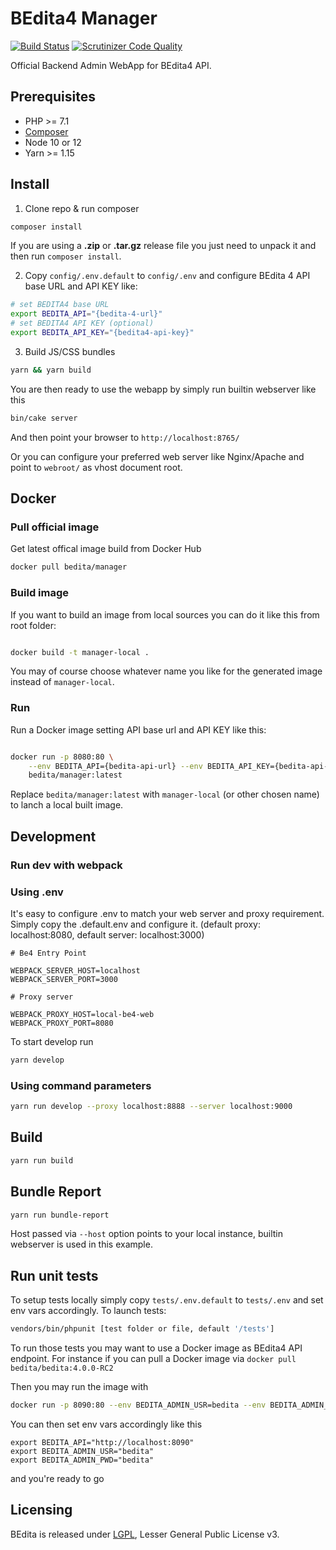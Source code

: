 # BEdita4 Manager

[![Build Status](https://travis-ci.org/bedita/manager.svg)](https://travis-ci.org/bedita/manager)
[![Scrutinizer Code Quality](https://scrutinizer-ci.com/g/bedita/manager/badges/quality-score.png)](https://scrutinizer-ci.com/g/bedita/manager/)
<!-- [![Code Coverage](https://codecov.io/gh/bedita/manager/branch/master/graph/badge.svg)](https://codecov.io/gh/bedita/bedita/branch/master) -->

Official Backend Admin WebApp for BEdita4 API.

## Prerequisites

* PHP >= 7.1
* [Composer](https://getcomposer.org/doc/00-intro.md#installation-linux-unix-osx)
* Node 10 or 12
* Yarn >= 1.15

## Install

1. Clone repo & run composer

```bash
composer install
```

If you are using a **.zip** or **.tar.gz** release file you just need to unpack it and then run ``composer install``.

2. Copy `config/.env.default` to `config/.env` and configure BEdita 4 API base URL and API KEY like:

```bash
# set BEDITA4 base URL
export BEDITA_API="{bedita-4-url}"
# set BEDITA4 API KEY (optional)
export BEDITA_API_KEY="{bedita4-api-key}"
```

3. Build JS/CSS bundles

```bash
yarn && yarn build
```

You are then ready to use the webapp by simply run builtin webserver like this

```bash
bin/cake server
```

And then point your browser to `http://localhost:8765/`

Or you can configure your preferred web server like Nginx/Apache and point to `webroot/` as vhost document root.

## Docker

### Pull official image

Get latest offical image build from Docker Hub

```bash
docker pull bedita/manager
```

### Build image

If you want to build an image from local sources you can do it like this from root folder:

```bash

docker build -t manager-local .

```

You may of course choose whatever name you like for the generated image instead of `manager-local`.

### Run

Run a Docker image setting API base url and API KEY like this:

```bash

docker run -p 8080:80 \
    --env BEDITA_API={bedita-api-url} --env BEDITA_API_KEY={bedita-api-key} \
    bedita/manager:latest

```

Replace `bedita/manager:latest` with `manager-local` (or other chosen name) to lanch a local built image.

## Development

### Run dev with webpack

### Using .env

It's easy to configure .env to match your web server and proxy requirement. Simply copy the .default.env and configure it.
(default proxy: localhost:8080, default server: localhost:3000)

```env
# Be4 Entry Point

WEBPACK_SERVER_HOST=localhost
WEBPACK_SERVER_PORT=3000

# Proxy server

WEBPACK_PROXY_HOST=local-be4-web
WEBPACK_PROXY_PORT=8080
```

To start develop run

```bash
yarn develop
```

### Using command parameters

```bash
yarn run develop --proxy localhost:8888 --server localhost:9000
```

## Build

```bash
yarn run build
```

## Bundle Report

```bash
yarn run bundle-report
```

Host passed via `--host` option points to your local instance, builtin webserver is used in this example.

## Run unit tests

To setup tests locally simply copy `tests/.env.default` to `tests/.env` and set env vars accordingly.
To launch tests:

```bash
vendors/bin/phpunit [test folder or file, default '/tests']
```

To run those tests you may want to use a Docker image as BEdita4 API endpoint.
For instance if you can pull a Docker image via ```docker pull bedita/bedita:4.0.0-RC2```

Then you may run the image with

```bash
docker run -p 8090:80 --env BEDITA_ADMIN_USR=bedita --env BEDITA_ADMIN_PWD=bedita bedita/bedita:4.0.0-RC2
```

You can then set env vars accordingly like this

```env
export BEDITA_API="http://localhost:8090"
export BEDITA_ADMIN_USR="bedita"
export BEDITA_ADMIN_PWD="bedita"
```

and you're ready to go

## Licensing

BEdita is released under [LGPL](/bedita/bedita/blob/master/LICENSE.LGPL), Lesser General Public License v3.

